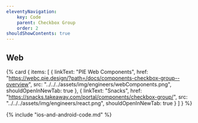 ```yaml
---
eleventyNavigation:
    key: Code
    parent: Checkbox Group
    order: 2
shouldShowContents: true
---
```


## Web

{% card {
  items: [
        {
          linkText: "PIE Web Components",
          href: "https://webc.pie.design/?path=/docs/components-checkbox-group--overview",
          src: "../../../assets/img/engineers/webComponents.png",
          shouldOpenInNewTab: true
        },
        {
          linkText: "Snacks",
          href: "https://snacks.takeaway.com/portal/components/checkbox-group/",
          src: "../../../assets/img/engineers/react.png",
          shouldOpenInNewTab: true
        }
    ]
} %}

{% include "ios-and-android-code.md" %}
